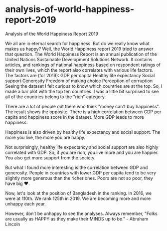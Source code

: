 # analysis-of-world-happiness-report-2019

Analysis of the World Happiness Report 2019

We all are in eternal search for happiness. But do we really know what makes us happy? Well, the World  Happiness report 2019 tried to answer that question. 
The World Happiness Report is an annual publication of the United Nations Sustainable Development Solutions Network. It contains articles, and rankings of national happiness based on respondent ratings of their own lives, which the report also correlates with various life factors. The factors are (for 2019):
 GDP per capita
Healthy life expectancy
Social support
Generosity
Freedom of making choice
Perception of corruption
Seeing the dataset I felt curious to know which countries are at the top. So, I made a bar plot with the top ten countries. I was a little bit surprised to see all of the countries belong to the "rich" category. 

There are a lot of people out there who think "money can't buy happiness". The result shows the opposite. There is a high correlation between GDP per capita and happiness score in the dataset. More GDP leads to more happiness.


Happiness is also driven by healthy life expectancy and social support. The more you live, the more you are happy. 


Not surprisingly, healthy life expectancy and social support are also highly correlated with GDP. So, if you are rich, you live more and you are happier. You also get more support from the society. 



But what I found more interesting is the correlation between GDP and generosity. People in countries with lower GDP per capita tend to be very slightly more generous than the richer ones. 
Poors are not so poor, they have big ♥. 

Now, let's look at the position of Bangladesh in the ranking. In 2016, we were at 110th. We rank 125th in 2019. We are becoming more and more unhappy each year. 

However, don’t be unhappy to see the analyses.
Always remember, "Folks are usually as HAPPY as they make their MINDS up to be." - Abraham Lincoln
